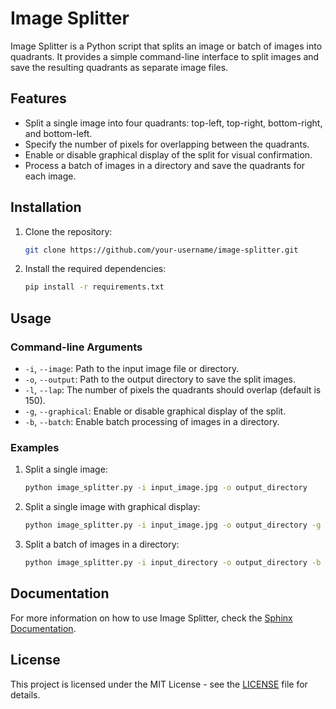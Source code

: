 # Image Splitter

Image Splitter is a Python script that splits an image or batch of images into quadrants. It provides a simple command-line interface to split images and save the resulting quadrants as separate image files.

## Features

- Split a single image into four quadrants: top-left, top-right, bottom-right, and bottom-left.
- Specify the number of pixels for overlapping between the quadrants.
- Enable or disable graphical display of the split for visual confirmation.
- Process a batch of images in a directory and save the quadrants for each image.

## Installation

1. Clone the repository:

   ```bash
   git clone https://github.com/your-username/image-splitter.git
   ```

2. Install the required dependencies:

   ```bash
   pip install -r requirements.txt
   ```

## Usage

### Command-line Arguments

- `-i`, `--image`: Path to the input image file or directory.
- `-o`, `--output`: Path to the output directory to save the split images.
- `-l`, `--lap`: The number of pixels the quadrants should overlap (default is 150).
- `-g`, `--graphical`: Enable or disable graphical display of the split.
- `-b`, `--batch`: Enable batch processing of images in a directory.

### Examples

1. Split a single image:

   ```bash
   python image_splitter.py -i input_image.jpg -o output_directory
   ```

2. Split a single image with graphical display:

   ```bash
   python image_splitter.py -i input_image.jpg -o output_directory -g True
   ```

3. Split a batch of images in a directory:

   ```bash
   python image_splitter.py -i input_directory -o output_directory -b True
   ```

## Documentation

For more information on how to use Image Splitter, check the [Sphinx Documentation](docs/).

## License

This project is licensed under the MIT License - see the [LICENSE](LICENSE) file for details.
